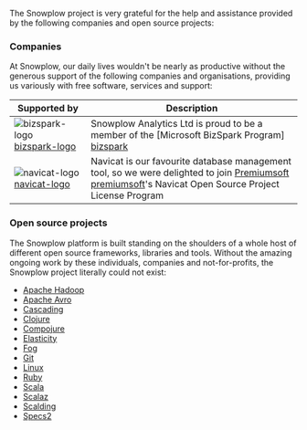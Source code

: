 The Snowplow project is very grateful for the help and assistance provided by the following companies and open source projects:

### Companies

At Snowplow, our daily lives wouldn't be nearly as productive without the generous support of the following companies and organisations, providing us variously with free software, services and support:

| **Supported by**                 | **Description**                                                                               |
|----------------------------------|-----------------------------------------------------------------------------------------------|
| ![bizspark-logo] [bizspark-logo] | Snowplow Analytics Ltd is proud to be a member of the [Microsoft BizSpark Program] [bizspark] |
| ![navicat-logo] [navicat-logo]   | Navicat is our favourite database management tool, so we were delighted to join [Premiumsoft] [premiumsoft]'s Navicat Open Source Project License Program |

### Open source projects

The Snowplow platform is built standing on the shoulders of a whole host of different open source frameworks, libraries and tools. Without the amazing ongoing work by these individuals, companies and not-for-profits, the Snowplow project literally could not exist:

* [Apache Hadoop](http://hadoop.apache.org/)
* [Apache Avro](http://avro.apache.org/)
* [Cascading](http://www.cascading.org/)
* [Clojure](http://clojure.org/)
* [Compojure](https://github.com/weavejester/compojure)
* [Elasticity](https://github.com/rslifka/elasticity)
* [Fog](http://fog.io/)
* [Git](http://git-scm.com/)
* [Linux](http://linux.org/)
* [Ruby](http://www.ruby-lang.org/)
* [Scala](http://www.scala-lang.org/)
* [Scalaz](http://typelevel.org/projects/scalaz/)
* [Scalding](https://github.com/twitter/scalding/wiki)
* [Specs2](http://etorreborre.github.io/specs2/)

[bizspark-logo]: /snowplow/snowplow/wiki/about-snowplow/images/bizspark_logo.jpg
[navicat-logo]: /snowplow/snowplow/wiki/about-snowplow/images/navicat_logo.jpg

[bizspark]: https://www.microsoft.com/bizspark/‎
[premiumsoft]: http://www.navicat.com/